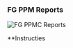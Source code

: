 ### FG PPM Reports ##
![FG PPMC Reports](https://user-images.githubusercontent.com/70646374/92000514-de80ea80-ed3d-11ea-98f0-8b2a2fef0098.png)

**Instructies

